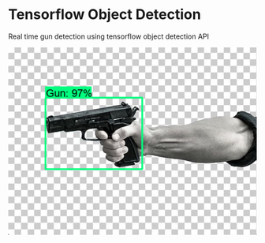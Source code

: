 # Tensorflow Object Detection

Real time gun detection using tensorflow object detection API

![dhishoom](gun_det.png)
